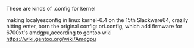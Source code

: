 These are kinds of .config for kernel

making localyesconfig in linux kernel-6.4 on the 15th Slackware64, crazily hitting enter, born the original config: ori.config, which add firmware for 6700xt's amdgpu,according to gentoo wiki https://wiki.gentoo.org/wiki/Amdgpu
